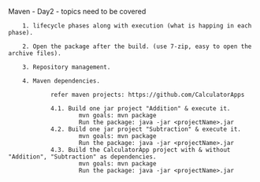 Maven - Day2 - topics need to be covered

        1. lifecycle phases along with execution (what is happing in each phase).

        2. Open the package after the build. (use 7-zip, easy to open the archive files).
        
        3. Repository management.
        
        4. Maven dependencies.
        
                refer maven projects: https://github.com/CalculatorApps
                
                4.1. Build one jar project "Addition" & execute it. 
                        mvn goals: mvn package
                        Run the package: java -jar <projectName>.jar
                4.2. Build one jar project "Subtraction" & execute it. 
                        mvn goals: mvn package
                        Run the package: java -jar <projectName>.jar
                4.3. Build the CalculatorApp project with & without "Addition", "Subtraction" as dependencies.  
                        mvn goals: mvn package
                        Run the package: java -jar <projectName>.jar        
    
